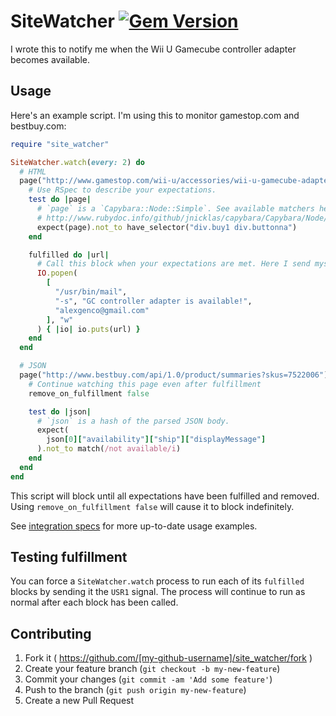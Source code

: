 # SiteWatcher [![Gem Version](https://badge.fury.io/rb/site_watcher.svg)](http://badge.fury.io/rb/site_watcher)

I wrote this to notify me when the Wii U Gamecube controller adapter becomes
available.

## Usage

Here's an example script. I'm using this to monitor gamestop.com and bestbuy.com:

```ruby
require "site_watcher"

SiteWatcher.watch(every: 2) do
  # HTML
  page("http://www.gamestop.com/wii-u/accessories/wii-u-gamecube-adapter/115426") do
    # Use RSpec to describe your expectations.
    test do |page|
      # `page` is a `Capybara::Node::Simple`. See available matchers here:
      # http://www.rubydoc.info/github/jnicklas/capybara/Capybara/Node/Matchers
      expect(page).not_to have_selector("div.buy1 div.buttonna")
    end

    fulfilled do |url|
      # Call this block when your expectations are met. Here I send myself an email.
      IO.popen(
        [
          "/usr/bin/mail",
          "-s", "GC controller adapter is available!",
          "alexgenco@gmail.com"
        ], "w"
      ) { |io| io.puts(url) }
    end
  end

  # JSON
  page("http://www.bestbuy.com/api/1.0/product/summaries?skus=7522006") do
    # Continue watching this page even after fulfillment
    remove_on_fulfillment false

    test do |json|
      # `json` is a hash of the parsed JSON body.
      expect(
        json[0]["availability"]["ship"]["displayMessage"]
      ).not_to match(/not available/i)
    end
  end
end
```

This script will block until all expectations have been fulfilled and removed. Using `remove_on_fulfillment false` will cause it to block indefinitely.

See [integration specs](spec/integration/watch_spec.rb) for more up-to-date usage examples.

## Testing fulfillment

You can force a `SiteWatcher.watch` process to run each of its `fulfilled` blocks by sending it the `USR1` signal. The process will continue to run as normal after each block has been called.

## Contributing

1. Fork it ( https://github.com/[my-github-username]/site_watcher/fork )
2. Create your feature branch (`git checkout -b my-new-feature`)
3. Commit your changes (`git commit -am 'Add some feature'`)
4. Push to the branch (`git push origin my-new-feature`)
5. Create a new Pull Request

